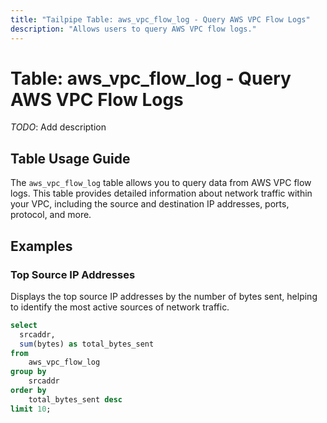 ```yaml
---
title: "Tailpipe Table: aws_vpc_flow_log - Query AWS VPC Flow Logs"
description: "Allows users to query AWS VPC flow logs."
---
```


# Table: aws_vpc_flow_log - Query AWS VPC Flow Logs

*TODO*: Add description

## Table Usage Guide

The `aws_vpc_flow_log` table allows you to query data from AWS VPC flow logs. This table provides detailed information about network traffic within your VPC, including the source and destination IP addresses, ports, protocol, and more.

## Examples

### Top Source IP Addresses

Displays the top source IP addresses by the number of bytes sent, helping to identify the most active sources of network traffic.

```sql
select
  srcaddr,
  sum(bytes) as total_bytes_sent
from
    aws_vpc_flow_log
group by
    srcaddr
order by
    total_bytes_sent desc
limit 10;
```